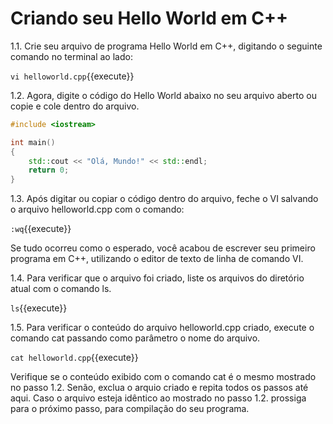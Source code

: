# Criando seu Hello World em C++

1.1. Crie seu arquivo de programa Hello World em C++, digitando o seguinte comando no terminal ao lado:

`vi helloworld.cpp`{{execute}}


1.2. Agora, digite o código do Hello World abaixo no seu arquivo aberto ou copie e cole dentro do arquivo. 


```cpp
#include <iostream>

int main()
{
    std::cout << "Olá, Mundo!" << std::endl;
    return 0;
}
``` 

1.3. Após digitar ou copiar o código dentro do arquivo, feche o VI salvando o arquivo helloworld.cpp com o comando:

`:wq`{{execute}}

Se tudo ocorreu como o esperado, você acabou de escrever seu primeiro programa em C++, utilizando o editor de texto de linha de comando VI. 

1.4. Para verificar que o arquivo foi criado, liste os arquivos do diretório atual com o comando ls.

`ls`{{execute}}

1.5. Para verificar o conteúdo do arquivo helloworld.cpp criado, execute o comando cat passando como parâmetro o nome do arquivo.

`cat helloworld.cpp`{{execute}}

Verifique se o conteúdo exibido com o comando cat é o mesmo mostrado no passo 1.2. Senão, exclua o arquio criado e repita todos os passos até aqui. Caso o arquivo esteja idêntico ao mostrado no passo 1.2. prossiga para o próximo passo, para compilação do seu programa.


